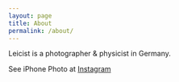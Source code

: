 ```yaml
---
layout: page
title: About
permalink: /about/
---
```


Leicist is a photographer & physicist in Germany.


See iPhone Photo at [Instagram](http://www.instagram.com/rt.leicist)

